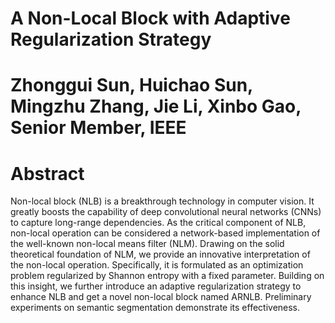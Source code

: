 # A Non-Local Block with Adaptive Regularization Strategy
# Zhonggui Sun, Huichao Sun, Mingzhu Zhang, Jie Li, Xinbo Gao, Senior Member, IEEE
# Abstract
Non-local block (NLB) is a breakthrough technology in computer vision. It greatly boosts the capability of deep convolutional neural networks (CNNs) to capture long-range dependencies. As the critical component of NLB, non-local operation can be considered a network-based implementation of the well-known non-local means filter (NLM). Drawing on the solid theoretical foundation of NLM, we provide an innovative interpretation of the non-local operation. Specifically, it is formulated as an optimization problem regularized by Shannon entropy with a fixed parameter. Building on this insight, we further introduce an adaptive regularization strategy to enhance NLB and get a novel non-local block named ARNLB. Preliminary experiments on semantic segmentation demonstrate its effectiveness.
